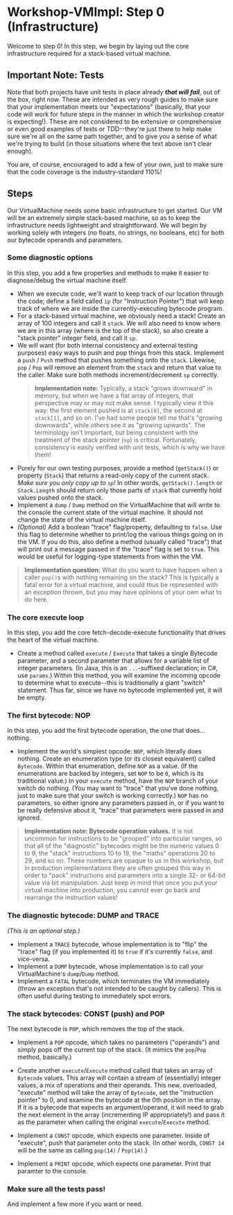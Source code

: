 # Workshop-VMImpl: Step 0 (Infrastructure)
Welcome to step 0! In this step, we begin by laying out the core infrastructure required for a stack-based virtual machine.

## Important Note: Tests
Note that both projects have unit tests in place already ***that will fail***, out of the box, right now. These are intended as very rough guides to make sure that your implementation meets our "expectations" (basically, that your code will work for future steps in the manner in which the workshop creator is expecting!). These are not considered to be extensive or comprehensive or even good examples of tests or TDD--they're just there to help make sure we're all on the same path together, and to give you a sense of what we're trying to build (in those situations where the text above isn't clear enough).

You are, of course, encouraged to add a few of your own, just to make sure that the code coverage is the industry-standard 110%!

## Steps
Our VirtualMachine needs some basic infrastructure to get started. Our VM will be an extremely simple stack-based machine, so as to keep the infrastructure needs lightweight and straightforward. We will begin by working solely wth integers (no floats, no strings, no booleans, etc) for both our bytecode operands and parameters.

### Some diagnostic options
In this step, you add a few properties and methods to make it easier to diagnose/debug the virtual machine itself.

* When we execute code, we'll want to keep track of our location through the code; define a field called `ip` (for "Instruction Pointer") that will keep track of where we are inside the currently-executing bytecode program.
* For a stack-based virtual machine, we obviously need a stack! Create an array of 100 integers and call it `stack`. We will also need to know where we are in this array (where is the top of the stack), so also create a "stack pointer" integer field, and call it `sp`.
* We will want (for both internal consistency and external testing purposes) easy ways to push and pop things from this stack. Implement a `push` / `Push` method that pushes something onto the `stack`. Likewise, `pop` / `Pop` will remove an element from the `stack` and return that value to the caller. Make sure both methods increment/decrement `sp` correctly.
    > **Implementation note:** Typically, a stack "grows downward" in memory, but when we have a flat array of integers, that perspective may or may not make sense. I typically view it this way: the first element pushed is at `stack[0]`, the second at `stack[1]`, and so on. I've had some people tell me that's "growing downwards", while others see it as "growing upwards". The terminology isn't important, but being consistent with the treatment of the stack pointer (`sp`) is critical. Fortunately, consistency is easily verified with unit tests, which is why we have them!
* Purely for our own testing purposes, provide a method (`getStack()`) or property (`Stack`) that returns a read-only copy of the current stack. *Make sure you only copy up to `sp`!* In other words, `getStack().length` or `Stack.Length` should return only those parts of `stack` that currently hold values pushed onto the stack.
* Implement a `dump` / `Dump` method on the VirtualMachine that will write to the console the current state of the virtual machine. It should not change the state of the virtual machine itself.
* *(Optional)* Add a boolean "trace" flag/property, defaulting to `false`. Use this flag to determine whether to print/log the various things going on in the VM. If you do this, also define a method (usually called "trace") that will print out a message passed in if the "trace" flag is set to `true`. This would be useful for logging-type statements from within the VM.

> **Implementation question:** What do you want to have happen when a caller `pop()`s with nothing remaining on the stack? This is typically a fatal error for a virtual machine, and could thus be represented with an exception thrown, but you may have opinions of your own what to do here.

### The core execute loop
In this step, you add the core fetch-decode-execute functionality that drives the heart of the virtual machine.

* Create a method called `execute` / `Execute` that takes a single Bytecode parameter, and a second parameter that allows for a variable list of integer parameters. (In Java, this is an `...`-suffixed declaration; in C#, use `params`.) Within this method, you will examine the incoming opcode to determine what to execute--this is traditionally a giant "switch" statement. Thus far, since we have no bytecode implemented yet, it will be empty.

### The first bytecode: NOP
In this step, you add the first bytecode operation, the one that does... nothing.

* Implement the world's simplest opcode: `NOP`, which literally does nothing. Create an enumeration type (or its closest equivalent) called `Bytecode`. Within that enumeration, define `NOP` as a value. (If the enumerations are backed by integers, set `NOP` to be `0`, which is its traditional value.) In your `execute` method, have the `NOP` branch of your switch do nothing. (You may want to "trace" that you've done nothing, just to make sure that your switch is working correctly.) `NOP` has no parameters, so either ignore any parameters passed in, or if you want to be really defensive about it, "trace" that parameters were passed in and ignored.

> **Implementation note: Bytecode operation values.** It is not uncommon for instructions to be "grouped" into particular ranges, so that all of the "diagnostic" bytecodes might be the numeric values 0 to 9, the "stack" instructions 10 to 19, the "maths" operations 20 to 29, and so on. These numbers are opaque to us in this workshop, but in production implementations they are often grouped this way in order to "pack" instructions and parameters into a single 32- or 64-bit value via bit manipulation. Just keep in mind that once you put your virtual machine into production, you cannot ever go back and rearrange the instruction values!

### The diagnostic bytecode: DUMP and TRACE
*(This is an optional step.)*

* Implement a `TRACE` bytecode, whose implementation is to "flip" the "trace" flag (if you implemented it) to `true` if it's currently `false`, and vice-versa.
* Implement a `DUMP` bytecode, whose implementation is to call your VirtualMachine's `dump`/`Dump` method.
* Implement a `FATAL` bytecode, which terminates the VM immediately (throw an exception that's not intended to be caught by callers). This is often useful during testing to immediately spot errors.

### The stack bytecodes: CONST (push) and POP
The next bytecode is `POP`, which removes the top of the stack.

* Implement a `POP` opcode, which takes no parameters ("operands") and simply pops off the current top of the stack. (It mimics the `pop`/`Pop` method, basically.)

* Create another `execute`/`Execute` method called that takes an array of `Bytecode` values. This array will contain a stream of (essentially) integer values, a mix of operations and their operands. This new, overloaded, "execute" method will take the array of `Bytecode`, set the "instruction pointer" to 0, and examine the bytecode at the 0th position in the array. If it is a bytecode that expects an argument/operand, it will need to grab the next element in the array (incrementing IP appropriately!) and pass it as the parameter when calling the original `execute`/`Execute` method.

* Implement a `CONST` opcode, which expects one parameter. Inside of "execute", push that parameter onto the stack. (In other words, `CONST 14` will be the same as calling `pop(14)` / `Pop(14)`.)

* Implement a `PRINT` opcode, which expects one parameter. Print that paramter to the console.

### Make sure all the tests pass!
And implement a few more if you want or need.

